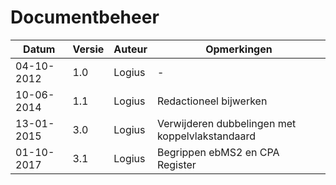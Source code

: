 # Documentbeheer

| Datum      | Versie | Auteur | Opmerkingen                                     |
|------------|--------|--------|-------------------------------------------------|
| 04-10-2012 | 1.0    | Logius | -                                               |
| 10-06-2014 | 1.1    | Logius | Redactioneel bijwerken                          |
| 13-01-2015 | 3.0    | Logius | Verwijderen dubbelingen met koppelvlakstandaard |
| 01-10-2017 | 3.1    | Logius | Begrippen ebMS2 en CPA Register                 |
